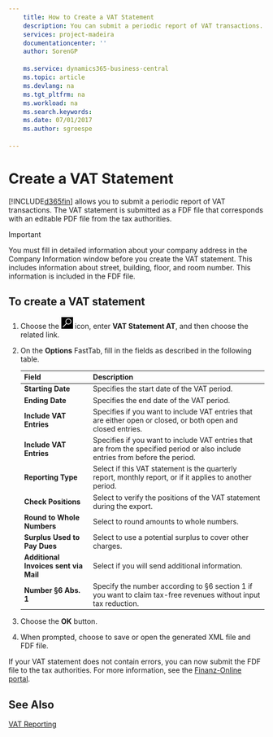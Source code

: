 ```yaml
---
    title: How to Create a VAT Statement
    description: You can submit a periodic report of VAT transactions. The VAT statement is submitted as a FDF file that corresponds with an editable PDF file from the tax authorities.
    services: project-madeira
    documentationcenter: ''
    author: SorenGP

    ms.service: dynamics365-business-central
    ms.topic: article
    ms.devlang: na
    ms.tgt_pltfrm: na
    ms.workload: na
    ms.search.keywords:
    ms.date: 07/01/2017
    ms.author: sgroespe

---
```

# Create a VAT Statement
[!INCLUDE[d365fin](../../includes/d365fin_md.md)] allows you to submit a periodic report of VAT transactions. The VAT statement is submitted as a FDF file that corresponds with an editable PDF file from the tax authorities.  

> [!IMPORTANT]  
>  You must fill in detailed information about your company address in the Company Information window before you create the VAT statement. This includes information about street, building, floor, and room number. This information is included in the FDF file.  

## To create a VAT statement  

1.  Choose the ![Search for Page or Report](../../media/ui-search/search_small.png "Search for Page or Report icon") icon, enter **VAT Statement AT**, and then choose the related link.  
2.  On the **Options** FastTab, fill in the fields as described in the following table.  

    |Field|Description|  
    |---------------------------------|---------------------------------------|  
    |**Starting Date**|Specifies the start date of the VAT period.|  
    |**Ending Date**|Specifies the end date of the VAT period.|  
    |**Include VAT Entries**|Specifies if you want to include VAT entries that are either open or closed, or both open and closed entries.|  
    |**Include VAT Entries**|Specifies if you want to include VAT entries that are from the specified period or also include entries from before the period.|  
    |**Reporting Type**|Select if this VAT statement is the quarterly report, monthly report, or if it applies to another period.|  
    |**Check Positions**|Select to verify the positions of the VAT statement during the export.|  
    |**Round to Whole Numbers**|Select to round amounts to whole numbers.|  
    |**Surplus Used to Pay Dues**|Select to use a potential surplus to cover other charges.|  
    |**Additional Invoices sent via Mail**|Select if you will send additional information.|  
    |**Number §6 Abs. 1**|Specify the number according to §6 section 1 if you want to claim tax-free revenues without input tax reduction.|  

3.  Choose the **OK** button.  
4.  When prompted, choose to save or open the generated XML file and FDF file.  

If your VAT statement does not contain errors, you can now submit the FDF file to the tax authorities. For more information, see the [Finanz-Online portal](http://go.microsoft.com/fwlink/?LinkId=239929).  

## See Also  
[VAT Reporting](vat-reporting.md)

